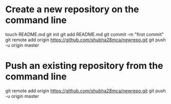 # Create a new repository on the command line
 
touch README.md
git init
git add README.md
git commit -m "first commit"
git remote add origin https://github.com/shubha28mca/newrepo.git
git push -u origin master
 
# Push an existing repository from the command line
 
git remote add origin https://github.com/shubha28mca/newrepo.git
git push -u origin master
